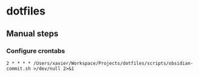# dotfiles

## Manual steps

### Configure crontabs

```
2 * * * * /Users/xavier/Workspace/Projects/dotfiles/scripts/obsidian-commit.sh >/dev/null 2>&1
```